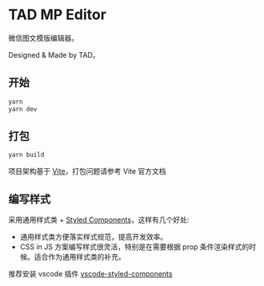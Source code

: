 # TAD MP Editor

微信图文模版编辑器。

Designed & Made by TAD。

## 开始

```bash
yarn
yarn dev
```

## 打包

```bash
yarn build
```

项目架构基于 [Vite](https://cn.vitejs.dev/)，打包问题请参考 Vite 官方文档

## 编写样式

采用通用样式类 + [Styled Components](https://styled-components.com/docs/basics#getting-started)，这样有几个好处:

- 通用样式类方便落实样式规范，提高开发效率。
- CSS in JS 方案编写样式很灵活，特别是在需要根据 prop 条件渲染样式的时候。适合作为通用样式类的补充。

推荐安装 vscode 插件 [vscode-styled-components](https://marketplace.visualstudio.com/items?itemName=jpoissonnier.vscode-styled-components)